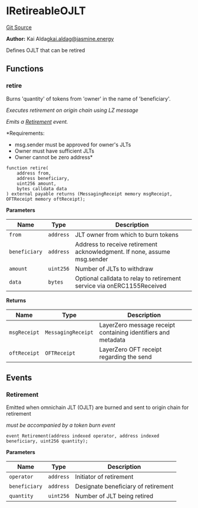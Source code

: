# IRetireableOJLT
[Git Source](https://github.com/Jasmine-Energy/jasmine-bridge/blob/41a89a99de073bdfa320a66b9536780475689209/contracts/interfaces/IRetireableOJLT.sol)

**Author:**
Kai Aldag<kai.aldag@jasmine.energy>

Defines OJLT that can be retired


## Functions
### retire

Burns 'quantity' of tokens from 'owner' in the name of 'beneficiary'.

*Executes retirement on origin chain using LZ message*

*Emits a [Retirement](/contracts/interfaces/IRetireableOJLT.sol/interface.IRetireableOJLT.md#retirement) event.*

*Requirements:
- msg.sender must be approved for owner's JLTs
- Owner must have sufficient JLTs
- Owner cannot be zero address*


```solidity
function retire(
    address from,
    address beneficiary,
    uint256 amount,
    bytes calldata data
) external payable returns (MessagingReceipt memory msgReceipt, OFTReceipt memory oftReceipt);
```
**Parameters**

|Name|Type|Description|
|----|----|-----------|
|`from`|`address`|JLT owner from which to burn tokens|
|`beneficiary`|`address`|Address to receive retirement acknowledgment. If none, assume msg.sender|
|`amount`|`uint256`|Number of JLTs to withdraw|
|`data`|`bytes`|Optional calldata to relay to retirement service via onERC1155Received|

**Returns**

|Name|Type|Description|
|----|----|-----------|
|`msgReceipt`|`MessagingReceipt`|LayerZero message receipt containing identifiers and metadata|
|`oftReceipt`|`OFTReceipt`|LayerZero OFT receipt regarding the send|


## Events
### Retirement
Emitted when omnichain JLT (OJLT) are burned and sent to origin chain
for retirement

*must be accompanied by a token burn event*


```solidity
event Retirement(address indexed operator, address indexed beneficiary, uint256 quantity);
```

**Parameters**

|Name|Type|Description|
|----|----|-----------|
|`operator`|`address`|Initiator of retirement|
|`beneficiary`|`address`|Designate beneficiary of retirement|
|`quantity`|`uint256`|Number of JLT being retired|

